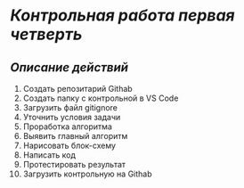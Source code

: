 # _**Контрольная работа первая четверть**_

## *Описание действий*

1. Создать репозитарий Githab
2. Создать папку с контрольной в VS Code
3. Загрузить файл gitignore
4. Уточнить условия задачи
5. Проработка алгоритма
6. Выявить главный алгоритм
7. Нарисовать блок-схему
8. Написать код
9. Протестировать результат
10. Загрузить контрольную на  Githab

